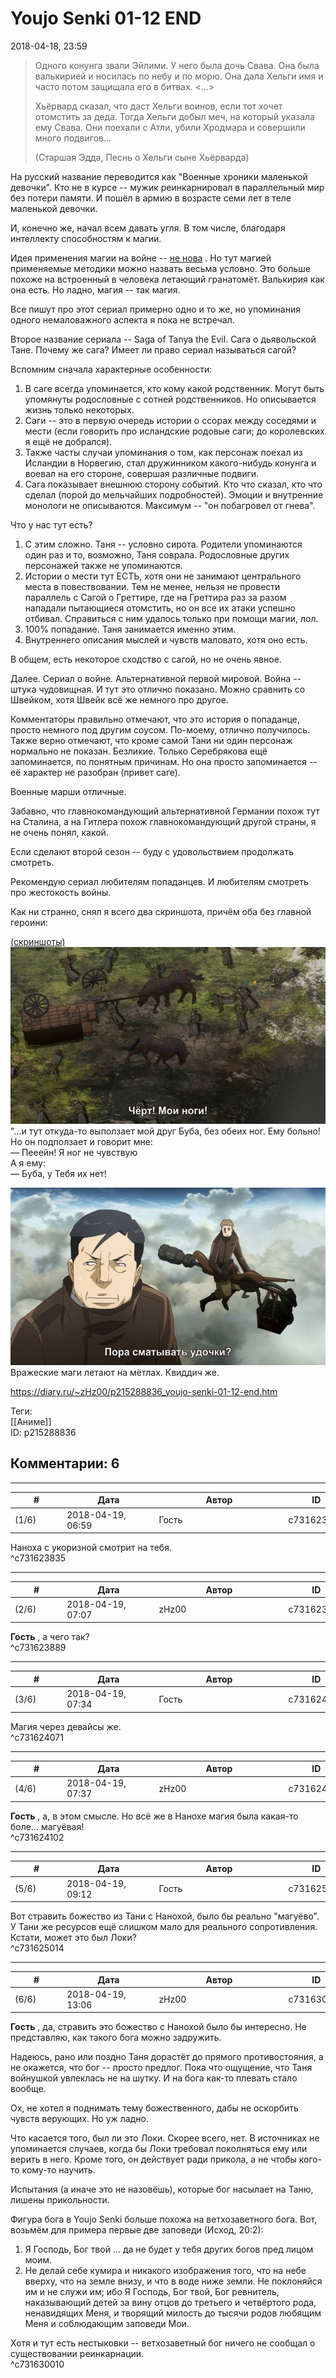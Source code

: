 Youjo Senki 01-12 END
=====================

  
2018-04-18, 23:59  
 
>  Одного конунга звали Эйлими. У него была дочь Свава. Она была валькирией и носилась по небу и по морю. Она дала Хельги имя и часто потом защищала его в битвах. <...>   
>    
>  Хьёрвард сказал, что даст Хельги воинов, если тот хочет отомстить за деда. Тогда Хельги добыл меч, на который указала ему Свава. Они поехали с Атли, убили Хродмара и совершили много подвигов...   
>    
>  (Старшая Эдда, Песнь о Хельги сыне Хьёрварда) 

   
   
 На русский название переводится как "Военные хроники маленькой девочки". Кто не в курсе -- мужик реинкарнировал в параллельный мир без потери памяти. И пошёл в армию в возрасте семи лет в теле маленькой девочки.   
   
 И, конечно же, начал всем давать угля. В том числе, благодаря интеллекту способностям к магии.   
   
 Идея применения магии на войне --  [не нова](https://en.wikipedia.org/wiki/Helm_of_Awe)  . Но тут магией применяемые методики можно назвать весьма условно. Это больше похоже на встроенный в человека летающий гранатомёт. Валькирия как она есть. Но ладно, магия -- так магия.   
   
 Все пишут про этот сериал примерно одно и то же, но упоминания одного немаловажного аспекта я пока не встречал.   
   
 Второе название сериала -- Saga of Tanya the Evil. Сага о дьявольской Тане. Почему же сага? Имеет ли право сериал называться сагой?   
   
 Вспомним сначала характерные особенности:   
 1) В саге всегда упоминается, кто кому какой родственник. Могут быть упомянуты родословные с сотней родственников. Но описывается жизнь только некоторых.   
 2) Саги -- это в первую очередь истории о ссорах между соседями и мести (если говорить про исландские родовые саги; до королевских я ещё не добрался).   
 3) Также часты случаи упоминания о том, как персонаж поехал из Исландии в Норвегию, стал дружинником какого-нибудь конунга и воевал на его стороне, совершая различные подвиги.   
 4) Сага показывает внешнюю сторону событий. Кто что сказал, кто что сделал (порой до мельчайших подробностей). Эмоции и внутренние монологи не описываются. Максимум -- "он побагровел от гнева".   
   
 Что у нас тут есть?   
 1) С этим сложно. Таня -- условно сирота. Родители упоминаются один раз и то, возможно, Таня соврала. Родословные других персонажей также не упоминаются.   
 2) Истории о мести тут ЕСТЬ, хотя они не занимают центрального места в повествовании. Тем не менее, нельзя не провести параллель с Сагой о Греттире, где на Греттира раз за разом нападали пытающиеся отомстить, но он все их атаки успешно отбивал. Справиться с ним удалось только при помощи магии, лол.   
 3) 100% попадание. Таня занимается именно этим.   
 4) Внутреннего описания мыслей и чувств маловато, хотя оно есть.   
   
 В общем, есть некоторое сходство с сагой, но не очень явное.   
   
 Далее. Сериал о войне. Альтернативной первой мировой. Война -- штука чудовищная. И тут это отлично показано. Можно сравнить со Швейком, хотя Швейк всё же немного про другое.   
   
 Комментаторы правильно отмечают, что это история о попаданце, просто немного под другим соусом. По-моему, отлично получилось. Также верно отмечают, что кроме самой Тани ни один персонаж нормально не показан. Безликие. Только Серебрякова ещё запоминается, по понятным причинам. Но она просто запоминается -- её характер не разобран (привет саге).   
   
 Военные марши отличные.   
   
 Забавно, что главнокомандующий альтернативной Германии похож тут на Сталина, а на Гитлера похож главнокомандующий другой страны, я не очень понял, какой.   
   
 Если сделают второй сезон -- буду с удовольствием продолжать смотреть.   
   
 Рекомендую сериал любителям попаданцев. И любителям смотреть про жестокость войны.   
   
 Как ни странно, снял я всего два скриншота, причём оба без главной героини:   
   
  [(скриншоты)](https://zHz00.diary.ru/p215288836.htm?index=1#linkmore215288836m1)      [![](pics/3S0CkhYl.jpg)](https://i.imgur.com/3S0CkhY.jpg)    
 "...и тут откуда-то выползает мой друг Буба, без обеих ног. Ему больно! Но он подползает и говорит мне:   
 — Пееейн! Я ног не чувствую   
 А я ему:   
 — Буба, у Тебя их нет!   
   
  [![](pics/ZgBxIl6l.jpg)](https://i.imgur.com/ZgBxIl6.jpg)    
 Вражеские маги летают на мётлах. Квиддич же.   
    
     
  
<https://diary.ru/~zHz00/p215288836_youjo-senki-01-12-end.htm>  
  
Теги:  
[[Аниме]]  
ID: p215288836  


Комментарии: 6
--------------

  


---



|         #         |              Дата              |                     Автор                     |           ID           |
| --- | --- | --- | --- |
| (1/6) | 2018-04-19, 06:59 | Гость | c731623835 |

  
 Наноха с укоризной смотрит на тебя.   
 ^c731623835

---



|         #         |              Дата              |                     Автор                     |           ID           |
| --- | --- | --- | --- |
| (2/6) | 2018-04-19, 07:07 | zHz00 | c731623889 |

  
  **Гость**  , а чего так?   
 ^c731623889

---



|         #         |              Дата              |                     Автор                     |           ID           |
| --- | --- | --- | --- |
| (3/6) | 2018-04-19, 07:34 | Гость | c731624071 |

  
 Магия через девайсы же.   
 ^c731624071

---



|         #         |              Дата              |                     Автор                     |           ID           |
| --- | --- | --- | --- |
| (4/6) | 2018-04-19, 07:37 | zHz00 | c731624102 |

  
  **Гость**  , а, в этом смысле. Но всё же в Нанохе магия была какая-то боле... магуёвая!   
 ^c731624102

---



|         #         |              Дата              |                     Автор                     |           ID           |
| --- | --- | --- | --- |
| (5/6) | 2018-04-19, 09:12 | Гость | c731625014 |

  
 Вот стравить божество из Тани с Нанохой, было бы реально "магуёво". У Тани же ресурсов ещё слишком мало для реального сопротивления. Кстати, может это был Локи?   
 ^c731625014

---



|         #         |              Дата              |                     Автор                     |           ID           |
| --- | --- | --- | --- |
| (6/6) | 2018-04-19, 13:06 | zHz00 | c731630010 |

  
  **Гость**  , да, стравить это божество с Нанохой было бы интересно. Не представляю, как такого бога можно задружить.   
   
 Надеюсь, рано или поздно Таня дорастёт до прямого противостояния, а не окажется, что бог -- просто предлог. Пока что ощущение, что Таня войнушкой увлеклась не на шутку. И на бога как-то плевать стало вообще.   
   
 Ох, не хотел я поднимать тему божественного, дабы не оскорбить чувств верующих. Но уж ладно.   
   
 Что касается того, был ли это Локи. Скорее всего, нет. В источниках не упоминается случаев, когда бы Локи требовал поколняться ему или верить в него. Кроме того, он действует ради прикола, а не чтобы кого-то кому-то научить.   
   
 Испытания (а иначе это не назовёшь), которые бог насылает на Таню, лишены прикольности.   
   
 Фигура бога в Youjo Senki больше похожа на ветхозаветного бога. Вот, возьмём для примера первые две заповеди (Исход, 20:2):   
   
 1. Я Господь, Бог твой … да не будет у тебя других богов пред лицом моим.   
 2. Не делай себе кумира и никакого изображения того, что на небе вверху, что на земле внизу, и что в воде ниже земли. Не поклоняйся им и не служи им; ибо Я Господь, Бог твой, Бог ревнитель, наказывающий детей за вину отцов до третьего и четвёртого рода, ненавидящих Меня, и творящий милость до тысячи родов любящим Меня и соблюдающим заповеди Мои.   
   
 Хотя и тут есть нестыковки -- ветхозаветный бог ничего не сообщал о существовании реинкарнации.   
 ^c731630010